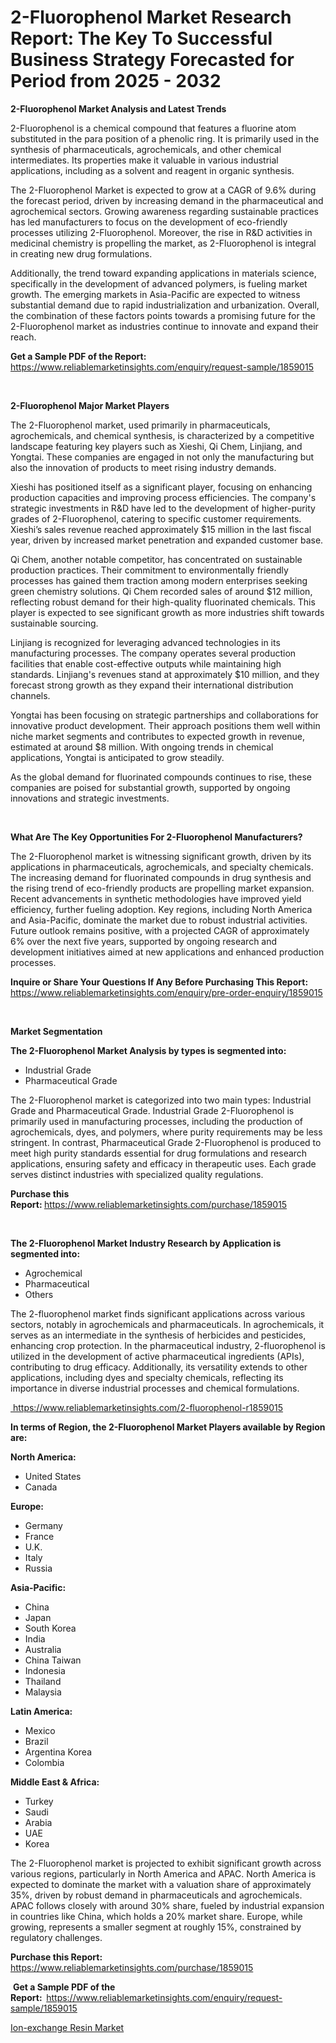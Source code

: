 <p><h1>2-Fluorophenol Market Research Report: The Key To Successful Business Strategy Forecasted for Period from 2025 - 2032</h1></p><p><strong>2-Fluorophenol Market Analysis and Latest Trends</strong></p>
<p><p>2-Fluorophenol is a chemical compound that features a fluorine atom substituted in the para position of a phenolic ring. It is primarily used in the synthesis of pharmaceuticals, agrochemicals, and other chemical intermediates. Its properties make it valuable in various industrial applications, including as a solvent and reagent in organic synthesis.</p><p>The 2-Fluorophenol Market is expected to grow at a CAGR of 9.6% during the forecast period, driven by increasing demand in the pharmaceutical and agrochemical sectors. Growing awareness regarding sustainable practices has led manufacturers to focus on the development of eco-friendly processes utilizing 2-Fluorophenol. Moreover, the rise in R&D activities in medicinal chemistry is propelling the market, as 2-Fluorophenol is integral in creating new drug formulations. </p><p>Additionally, the trend toward expanding applications in materials science, specifically in the development of advanced polymers, is fueling market growth. The emerging markets in Asia-Pacific are expected to witness substantial demand due to rapid industrialization and urbanization. Overall, the combination of these factors points towards a promising future for the 2-Fluorophenol market as industries continue to innovate and expand their reach.</p></p>
<p><strong>Get a Sample PDF of the Report:&nbsp;</strong> <a href="https://www.reliablemarketinsights.com/enquiry/request-sample/1859015?utm_campaign=2981&utm_medium=2&utm_source=Github&utm_content=ia&utm_term=03042025&utm_id=2-fluorophenol">https://www.reliablemarketinsights.com/enquiry/request-sample/1859015</a></p>
<p>&nbsp;</p>
<p><strong>2-Fluorophenol Major Market Players</strong></p>
<p><p>The 2-Fluorophenol market, used primarily in pharmaceuticals, agrochemicals, and chemical synthesis, is characterized by a competitive landscape featuring key players such as Xieshi, Qi Chem, Linjiang, and Yongtai. These companies are engaged in not only the manufacturing but also the innovation of products to meet rising industry demands.</p><p>Xieshi has positioned itself as a significant player, focusing on enhancing production capacities and improving process efficiencies. The company's strategic investments in R&D have led to the development of higher-purity grades of 2-Fluorophenol, catering to specific customer requirements. Xieshi’s sales revenue reached approximately $15 million in the last fiscal year, driven by increased market penetration and expanded customer base.</p><p>Qi Chem, another notable competitor, has concentrated on sustainable production practices. Their commitment to environmentally friendly processes has gained them traction among modern enterprises seeking green chemistry solutions. Qi Chem recorded sales of around $12 million, reflecting robust demand for their high-quality fluorinated chemicals. This player is expected to see significant growth as more industries shift towards sustainable sourcing.</p><p>Linjiang is recognized for leveraging advanced technologies in its manufacturing processes. The company operates several production facilities that enable cost-effective outputs while maintaining high standards. Linjiang's revenues stand at approximately $10 million, and they forecast strong growth as they expand their international distribution channels.</p><p>Yongtai has been focusing on strategic partnerships and collaborations for innovative product development. Their approach positions them well within niche market segments and contributes to expected growth in revenue, estimated at around $8 million. With ongoing trends in chemical applications, Yongtai is anticipated to grow steadily.</p><p>As the global demand for fluorinated compounds continues to rise, these companies are poised for substantial growth, supported by ongoing innovations and strategic investments.</p></p>
<p>&nbsp;</p>
<p><strong>What Are The Key Opportunities For 2-Fluorophenol Manufacturers?</strong></p>
<p><p>The 2-Fluorophenol market is witnessing significant growth, driven by its applications in pharmaceuticals, agrochemicals, and specialty chemicals. The increasing demand for fluorinated compounds in drug synthesis and the rising trend of eco-friendly products are propelling market expansion. Recent advancements in synthetic methodologies have improved yield efficiency, further fueling adoption. Key regions, including North America and Asia-Pacific, dominate the market due to robust industrial activities. Future outlook remains positive, with a projected CAGR of approximately 6% over the next five years, supported by ongoing research and development initiatives aimed at new applications and enhanced production processes.</p></p>
<p><strong>Inquire or Share Your Questions If Any Before Purchasing This Report:</strong> <a href="https://www.reliablemarketinsights.com/enquiry/pre-order-enquiry/1859015?utm_campaign=2981&utm_medium=2&utm_source=Github&utm_content=ia&utm_term=03042025&utm_id=2-fluorophenol">https://www.reliablemarketinsights.com/enquiry/pre-order-enquiry/1859015</a></p>
<p>&nbsp;</p>
<p><strong>Market Segmentation</strong></p>
<p><strong>The 2-Fluorophenol Market Analysis by types is segmented into:</strong></p>
<p><ul><li>Industrial Grade</li><li>Pharmaceutical Grade</li></ul></p>
<p><p>The 2-Fluorophenol market is categorized into two main types: Industrial Grade and Pharmaceutical Grade. Industrial Grade 2-Fluorophenol is primarily used in manufacturing processes, including the production of agrochemicals, dyes, and polymers, where purity requirements may be less stringent. In contrast, Pharmaceutical Grade 2-Fluorophenol is produced to meet high purity standards essential for drug formulations and research applications, ensuring safety and efficacy in therapeutic uses. Each grade serves distinct industries with specialized quality regulations.</p></p>
<p><strong>Purchase this Report:&nbsp;</strong><a href="https://www.reliablemarketinsights.com/purchase/1859015?utm_campaign=2981&utm_medium=2&utm_source=Github&utm_content=ia&utm_term=03042025&utm_id=2-fluorophenol">https://www.reliablemarketinsights.com/purchase/1859015</a></p>
<p>&nbsp;</p>
<p><strong>The 2-Fluorophenol Market Industry Research by Application is segmented into:</strong></p>
<p><ul><li>Agrochemical</li><li>Pharmaceutical</li><li>Others</li></ul></p>
<p><p>The 2-fluorophenol market finds significant applications across various sectors, notably in agrochemicals and pharmaceuticals. In agrochemicals, it serves as an intermediate in the synthesis of herbicides and pesticides, enhancing crop protection. In the pharmaceutical industry, 2-fluorophenol is utilized in the development of active pharmaceutical ingredients (APIs), contributing to drug efficacy. Additionally, its versatility extends to other applications, including dyes and specialty chemicals, reflecting its importance in diverse industrial processes and chemical formulations.</p></p>
<p><a href="https://www.reliablemarketinsights.com/2-fluorophenol-r1859015?utm_campaign=2981&utm_medium=2&utm_source=Github&utm_content=ia&utm_term=03042025&utm_id=2-fluorophenol">&nbsp;https://www.reliablemarketinsights.com/2-fluorophenol-r1859015</a></p>
<p><strong>In terms of Region, the 2-Fluorophenol Market Players available by Region are:</strong></p>
<p>
    <p> <strong> North America: </strong>
        <ul>
            <li>United States</li>
            <li>Canada</li>
        </ul>
        </p> 
    <p> <strong> Europe: </strong>
        <ul>
            <li>Germany</li>
            <li>France</li>
            <li>U.K.</li>
            <li>Italy</li>
            <li>Russia</li>
        </ul>
        </p> 
    <p> <strong> Asia-Pacific: </strong>
        <ul>
            <li>China</li>
            <li>Japan</li>
            <li>South Korea</li>
            <li>India</li>
            <li>Australia</li>
            <li>China Taiwan</li>
            <li>Indonesia</li>
            <li>Thailand</li>
            <li>Malaysia</li>
        </ul>
        </p> 
    <p> <strong> Latin America: </strong>
        <ul>
            <li>Mexico</li>
            <li>Brazil</li>
            <li>Argentina Korea</li>
            <li>Colombia</li>
        </ul>
        </p> 
    <p> <strong> Middle East & Africa: </strong>
        <ul>
            <li>Turkey</li>
            <li>Saudi</li>
            <li>Arabia</li>
            <li>UAE</li>
            <li>Korea</li>
        </ul>
    </p>
    </p>
<p><p>The 2-Fluorophenol market is projected to exhibit significant growth across various regions, particularly in North America and APAC. North America is expected to dominate the market with a valuation share of approximately 35%, driven by robust demand in pharmaceuticals and agrochemicals. APAC follows closely with around 30% share, fueled by industrial expansion in countries like China, which holds a 20% market share. Europe, while growing, represents a smaller segment at roughly 15%, constrained by regulatory challenges.</p></p>
<p><strong>Purchase this Report: </strong><a href="https://www.reliablemarketinsights.com/purchase/1859015?utm_campaign=2981&utm_medium=2&utm_source=Github&utm_content=ia&utm_term=03042025&utm_id=2-fluorophenol">https://www.reliablemarketinsights.com/purchase/1859015</a></p>
<p>&nbsp;<strong>Get a Sample PDF of the Report:&nbsp;&nbsp;</strong><a href="https://www.reliablemarketinsights.com/enquiry/request-sample/1859015?utm_campaign=2981&utm_medium=2&utm_source=Github&utm_content=ia&utm_term=03042025&utm_id=2-fluorophenol">https://www.reliablemarketinsights.com/enquiry/request-sample/1859015</a></p>
<p><strong></strong></p>
<p><p><a href="https://github.com/birbamanan03/Market-Research-Report-List-1/blob/main/ion-exchange-resin-market.md?utm_campaign=2981&utm_medium=2&utm_source=Github&utm_content=ia&utm_term=03042025&utm_id=2-fluorophenol">Ion-exchange Resin Market</a></p></p>